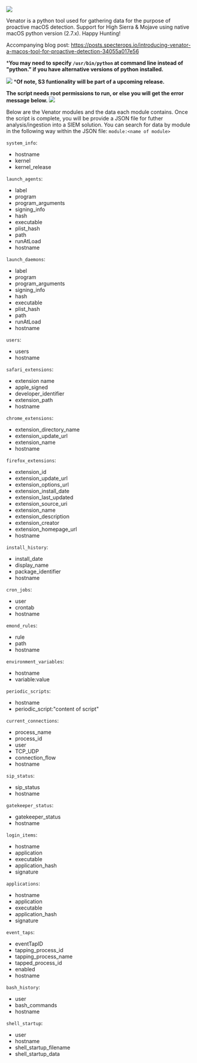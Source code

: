 <img src="https://github.com/richiercyrus/Venator/blob/master/images/venator4%20copy.png">
</p>

Venator is a python tool used for gathering data for the purpose of proactive macOS detection. Support for High Sierra & Mojave using native macOS python version (2.7.x). Happy Hunting! 

Accompanying blog post: https://posts.specterops.io/introducing-venator-a-macos-tool-for-proactive-detection-34055a017e56

***You may need to specify `/usr/bin/python` at command line instead of "python." if you have alternative versions of python installed.**

![](https://github.com/richiercyrus/Venator/blob/master/images/Screen%20Shot%202019-04-26%20at%203.51.35%20PM.png)
***Of note, S3 funtionality will be part of a upcoming release.**

**The script needs root permissions to run, or else you will get the error message below.**
![](https://github.com/richiercyrus/Venator/blob/development/images/Screen%20Shot%202019-03-30%20at%201.59.31%20PM.png)



Below are the Venator modules and the data each module contains. Once the script is complete, you will be provide a JSON file for futher analysis/ingestion into a SIEM solution. You can search for data by module in the following way within the JSON file:
`module:<name of module>`

`system_info`: 
* hostname
* kernel
* kernel_release

`launch_agents`: 
* label
* program
* program_arguments
* signing_info
* hash
* executable
* plist_hash
* path
* runAtLoad
* hostname

`launch_daemons`:
* label
* program
* program_arguments
* signing_info
* hash
* executable
* plist_hash
* path
* runAtLoad
* hostname

`users`: 
* users
* hostname

`safari_extensions`: 
* extension name
* apple_signed
* developer_identifier
* extension_path
* hostname

`chrome_extensions`: 
* extension_directory_name
* extension_update_url
* extension_name
* hostname

`firefox_extensions`: 
* extension_id
* extension_update_url
* extension_options_url
* extension_install_date
* extension_last_updated
* extension_source_uri 
* extension_name
* extension_description
* extension_creator
* extension_homepage_url
* hostname

`install_history`: 
* install_date
* display_name
* package_identifier
* hostname

`cron_jobs`: 
* user
* crontab
* hostname

`emond_rules`: 
* rule
* path
* hostname

`environment_variables`: 
* hostname
* variable:value

`periodic_scripts`: 
* hostname
* periodic_script:"content of script"

`current_connections`: 
* process_name
* process_id
* user
* TCP_UDP
* connection_flow
* hostname

`sip_status`: 
* sip_status
* hostname

`gatekeeper_status`: 
* gatekeeper_status
* hostname

`login_items`: 
* hostname
* application
* executable
* application_hash
* signature

`applications`: 
* hostname
* application
* executable
* application_hash
* signature

`event_taps`: 
* eventTapID
* tapping_process_id
* tapping_process_name
* tapped_process_id
* enabled
* hostname

`bash_history`: 
* user
* bash_commands
* hostname

`shell_startup`: 
* user
* hostname
* shell_startup_filename
* shell_startup_data
